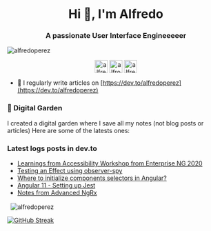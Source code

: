 <h1 align="center">Hi 👋, I'm Alfredo</h1>
<h3 align="center">A passionate User Interface Engineeeeer</h3>

<p align="left"> <img src="https://komarev.com/ghpvc/?username=alfredoperez" alt="alfredoperez" /> </p>


<p align="center">
 <a href="https://dev.to/alfredoperez" target="blank"><img align="center" src="https://cdn.jsdelivr.net/npm/simple-icons@3.0.1/icons/dev-dot-to.svg" alt="alfredoperez" height="30" width="30" /></a>
 <a href="https://twitter.com/alfrodo_perez" target="blank"><img align="center" src="https://cdn.jsdelivr.net/npm/simple-icons@3.0.1/icons/twitter.svg" alt="alfrodo_perez" height="30" width="30" /></a>
 <a href="https://linkedin.com/in/alfredo-perez" target="blank"><img align="center" src="https://cdn.jsdelivr.net/npm/simple-icons@3.0.1/icons/linkedin.svg" alt="alfredo-perez" height="30" width="30" /></a>
</p>



- 📝 I regularly write articles on [https://dev.to/alfredoperez](https://dev.to/alfredoperez)

### 🌳 Digital Garden
I created a digital garden where I save all my notes (not blog posts or articles) Here are some of the latests ones:

<!--START_SECTION:feed-->
<!--END_SECTION:feed-->


### Latest logs posts in dev.to
<!-- BLOG-POST-LIST:START -->
- [Learnings from Accessibility Workshop from Enterprise NG 2020](https://dev.to/alfredoperez/learnings-from-accessibility-workshop-from-enterprise-ng-2020-2k57)
- [Testing an Effect using observer-spy](https://dev.to/alfredoperez/testing-an-effect-using-observer-spy-4anj)
- [Where to initialize components selectors in Angular?](https://dev.to/alfredoperez/where-to-initialize-components-selectors-in-angular-a0g)
- [Angular 11 - Setting up Jest](https://dev.to/alfredoperez/angular-10-setting-up-jest-2m0l)
- [Notes from Advanced NgRx](https://dev.to/alfredoperez/notes-from-advanced-ngrx-43c4)
<!-- BLOG-POST-LIST:END -->

<p>&nbsp;
<img align="center" src="https://github-readme-stats.vercel.app/api?username=alfredoperez&theme=shades-of-purple&show_icons=true" alt="alfredoperez" />
</p>

[![GitHub Streak](http://github-readme-streak-stats.herokuapp.com?user=alfredoperez&theme=tokyonight_duo&date_format=M%20j%5B%2C%20Y%5D&background=DD2727)](https://git.io/streak-stats)
